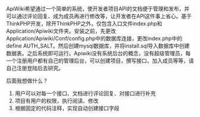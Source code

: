 ApiWiki希望通过一个简单的系统，使开发者项目API的文档便于管理和发布，并可以通过评论回复、成为成员再进行修改等，让开发者在API这件事上省心。基于ThinkPHP开发，除开ThinkPHP之外，仅包含入口文件index.php和Application/Apiwiki文件夹。安装之前，先更改Application/Apiwiki/Conf/config.php中的数据库连接，更改index.php中的define AUTH_SALT。然后创建mysql数据库，并将install.sql导入数据库中创建数据表。之后系统即可运行。Apiwiki没有系统后台的概念，没有超级管理员，每一个注册用户都有自己的管理后台，可以创建项目，撰写接口，加入成员等等，请自己注册登陆后去研究。

后面我想做什么？
1. 用户可以对每一个接口、文档进行评论回复、对接口进行补充
2. 项目有用户的权限，执行阅读、修改
3. 根据固定的代码注释，实现自动创建接口字段
